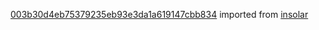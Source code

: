 [003b30d4eb75379235eb93e3da1a619147cbb834](https://github.com/insolar/insolar/commit/003b30d4eb75379235eb93e3da1a619147cbb834) imported from [insolar](https://github.com/insolar/insolar)
